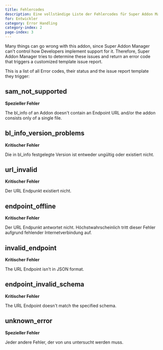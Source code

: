 ```yaml
---
title: Fehlercodes
description: Eine vollständige Liste der Fehlercodes für Super Addon Manager.
for: Entwickler
category: Error Handling
category-index: 2
page-index: 3
---
```


Many things can go wrong with this addon, since Super Addon Manager can't control how Developers implement support for it. Therefore, Super Addon Manager tries to determine these issues and return an error code that triggers a customized template issue report.

This is a list of all Error codes, their status and the issue report template they trigger:

## sam_not_supported

**Spezieller Fehler**

The bl_info of an Addon doesn't contain an Endpoint URL and/or the addon consists only of a single file.

<SamNotSupported />

## bl_info_version_problems

**Kritischer Fehler**

Die in bl_info festgelegte Version ist entweder ungültig oder existiert nicht.
<BlInfoVersionProblems />

## url_invalid

**Kritischer Fehler**

Der URL Endpunkt existiert nicht.
<UrlInvalid />

## endpoint_offline

**Kritischer Fehler**

Der URL Endpunkt antwortet nicht. Höchstwahrscheinlich tritt dieser Fehler aufgrund fehlender Internetverbindung auf.
<EndpointOffline />

## invalid_endpoint

**Kritischer Fehler**

The URL Endpoint isn't in JSON format.
<InvalidEndpoint />

## endpoint_invalid_schema

**Kritischer Fehler**

The URL Endpoint doesn't match the specified schema.
<EndpointInvalidSchema />

## unknown_error

**Spezieller Fehler**

Jeder andere Fehler, der von uns untersucht werden muss.
<UnknownError />
